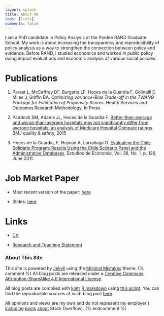 ```yaml
---
layout: splash
title: About Me
tags: [links]
comments: false
---
```


I am a PhD candidate in Policy Analysis at the Pardee RAND Graduate School. My work is about increasing the transparency and reproducibility of policy analysis as a way to strengthen the connection between policy and evidence.   Before RAND, I studied economics and worked in public policy doing impact evaluations and economic analysis of various social policies. 


Publications
============
1. Parast L, McCaffrey DF, Burgette LF, Hoces de la Guardia F, Golinelli D, Miles J, Griffin BA. *Optimizing Variance-Bias Trade-off in the TWANG Package for Estimation of Propensity Scores*. Health Services and Outcomes Research Methodology, In Press

2. Paddock SM, Adams JL, Hoces de la Guardia F. <a href="http://qualitysafety.bmj.com/content/24/2/128.short">Better-than-average and worse-than-average hospitals may not significantly differ from average hospitals: an analysis of Medicare Hospital Compare ratings</a>. BMJ quality & safety, 2015

3. Hoces de la Guardia, F, Hojman A, Larrañaga O. <a href="https://papers.ssrn.com/sol3/papers.cfm?abstract_id=1876589">Evaluating the Chile Solidario Program: Results Using the Chile Solidario Panel and the Administrative Databases</a>. Estudios de Economía, Vol. 38, No. 1, p. 129, June 2011.



Job Market Paper  
=====
* Most recent version of the paper: [here](/files/JMP.pdf)

* Slides: [here](/files/slides_15min.pdf)



Links
=====

* [CV](/files/cv.pdf)

* [Research and Teaching Statement](/files/RSTS.pdf)

### About This Site

This site is powered by [Jekyll](http://jekyllrb.com/) using the [Minimal Mistakes](http://mademistakes.com/minimal-mistakes/) theme. 
{% comment %}
All blog posts are released under a [Creative Commons Attribution-ShareAlike 4.0 International License](http://creativecommons.org/licenses/by-sa/4.0/).

All blog posts are compiled with [knitr](http://yihui.name/knitr/) [R markdown](http://rmarkdown.rstudio.com/) using [this script](https://github.com/dgrtwo/dgrtwo.github.com/blob/master/_scripts/knitpages.R). You can find the reproducible sources of each blog post [here](https://github.com/dgrtwo/dgrtwo.github.com/tree/master/_R). 

All opinions and views are my own and do not represent my employer ( [including](http://varianceexplained.org/r/are_users_quitting/) [posts](http://varianceexplained.org/r/providence-visualizer/) [about](http://varianceexplained.org/r/introducing-stackr/) Stack Overflow).
{% endcomment %}

